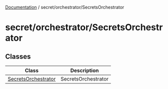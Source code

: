 [Documentation](../../../index.md) / secret/orchestrator/SecretsOrchestrator

# secret/orchestrator/SecretsOrchestrator

## Classes

| Class | Description |
| ------ | ------ |
| [SecretsOrchestrator](classes/SecretsOrchestrator.md) | SecretsOrchestrator |
